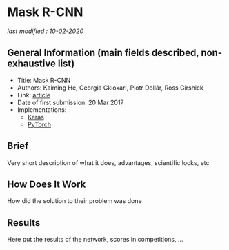 # Mask R-CNN

_last modified : 10-02-2020_

## General Information (main fields described, non-exhaustive list)

- Title: Mask R-CNN
- Authors: Kaiming He, Georgia Gkioxari, Piotr Dollár, Ross Girshick
- Link: [article](https://arxiv.org/abs/1703.06870)
- Date of first submission: 20 Mar 2017
- Implementations: 
    - [Keras](https://github.com/matterport/Mask_RCNN)
    - [PyTorch](https://github.com/facebookresearch/detectron2)

## Brief

Very short description of what it does, advantages, scientific locks, etc

## How Does It Work

How did the solution to their problem was done

## Results

Here put the results of the network, scores in competitions, ...
